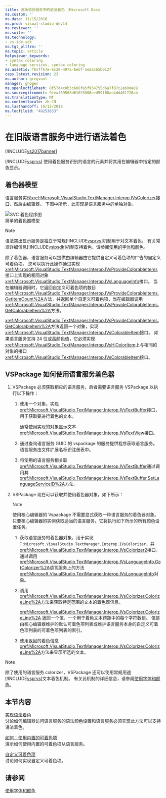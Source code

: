 ```yaml
---
title: 旧版语言服务中的语法着色 |Microsoft Docs
ms.custom: ''
ms.date: 11/15/2016
ms.prod: visual-studio-dev14
ms.reviewer: ''
ms.suite: ''
ms.technology:
- vs-ide-sdk
ms.tgt_pltfrm: ''
ms.topic: article
helpviewer_keywords:
- syntax coloring
- language services, syntax coloring
ms.assetid: f65ff67e-8c20-497a-bebf-5e2a5b5b012f
caps.latest.revision: 23
ms.author: gregvanl
manager: ghogen
ms.openlocfilehash: 8f57d4c8b3c606fa5f954755d6a7f07c2ab00a89
ms.sourcegitcommit: 9ceaf69568d61023868ced59108ae4dd46f720ab
ms.translationtype: MT
ms.contentlocale: zh-CN
ms.lasthandoff: 10/12/2018
ms.locfileid: "49253833"
---
```

# <a name="syntax-coloring-in-a-legacy-language-service"></a>在旧版语言服务中进行语法着色
[!INCLUDE[vs2017banner](../../includes/vs2017banner.md)]

[!INCLUDE[vsprvs](../../includes/vsprvs-md.md)] 使用着色服务识别的语言的元素并将其用在编辑器中指定的颜色显示。  
  
## <a name="colorizer-model"></a>着色器模型  
 语言服务实现<xref:Microsoft.VisualStudio.TextManager.Interop.IVsColorizer>接口，然后由编辑器。 下图中所示，此实现是语言服务中的单独对象。  
  
 ![SVC 着色程序图](../../extensibility/internals/media/figlgsvccolorizer.gif "FigLgSvcColorizer")  
简单的着色器模型  
  
> [!NOTE]
>  语法突出显示服务是独立于常规[!INCLUDE[vsprvs](../../includes/vsprvs-md.md)]机制用于对文本着色。 有关常规详细信息[!INCLUDE[vsipsdk](../../includes/vsipsdk-md.md)]机制支持着色，请参阅[使用的字体和颜色](../../extensibility/using-fonts-and-colors.md)。  
  
 除了着色器，语言服务可以提供由编辑器由它提供自定义可着色项的广告的自定义可着色项。 您可以执行此操作通过实现<xref:Microsoft.VisualStudio.TextManager.Interop.IVsProvideColorableItems>接口上实现的相同对象<xref:Microsoft.VisualStudio.TextManager.Interop.IVsLanguageInfo>接口。 当在编辑器调用时，它返回自定义可着色项的数目<xref:Microsoft.VisualStudio.TextManager.Interop.IVsProvideColorableItems.GetItemCount%2A>方法，并返回单个自定义可着色项，当在编辑器调用<xref:Microsoft.VisualStudio.TextManager.Interop.IVsProvideColorableItems.GetColorableItem%2A>方法。  
  
 <xref:Microsoft.VisualStudio.TextManager.Interop.IVsProvideColorableItems.GetColorableItem%2A>方法返回一个对象，实现<xref:Microsoft.VisualStudio.TextManager.Interop.IVsColorableItem>接口。 如果语言服务支持 24 位或高颜色值，它必须实现<xref:Microsoft.VisualStudio.TextManager.Interop.IVsHiColorItem>上与相同的对象的接口<xref:Microsoft.VisualStudio.TextManager.Interop.IVsColorableItem>接口。  
  
## <a name="how-a-vspackage-uses-a-language-service-colorizer"></a>VSPackage 如何使用语言服务着色器  
  
1.  VSPackage 必须获取相应的语言服务，后者需要语言服务 VSPackage 以执行以下操作：  
  
    1.  使用一个对象，实现<xref:Microsoft.VisualStudio.TextManager.Interop.IVsTextBuffer>接口，用于获取要进行着色的文本。  
  
         通常使用实现的对象显示文本<xref:Microsoft.VisualStudio.TextManager.Interop.IVsTextView>接口。  
  
    2.  通过查询语言服务 GUID 的 vspackage 的服务提供程序获取语言服务。 语言服务由文件扩展名标识注册表中。  
  
    3.  将使用的语言服务相关联<xref:Microsoft.VisualStudio.TextManager.Interop.IVsTextBuffer>通过调用其<xref:Microsoft.VisualStudio.TextManager.Interop.IVsTextBuffer.SetLanguageServiceID%2A>方法。  
  
2.  VSPackage 现在可以获取并使用着色器对象，如下所示：  
  
    > [!NOTE]
    >  使用核心编辑器的 Vspackage 不需要显式获取一种语言服务的着色器对象。 只要核心编辑器的实例获取适当的语言服务，它将执行如下所示的所有颜色设置任务。  
  
    1.  获取语言服务的着色器对象，用于实现`T:Microsoft.VisualStudio.TextManager.Interop.IVsColorizer`，并<xref:Microsoft.VisualStudio.TextManager.Interop.IVsColorizer2>接口，通过调用<xref:Microsoft.VisualStudio.TextManager.Interop.IVsLanguageInfo.GetColorizer%2A>语言服务上的方法<xref:Microsoft.VisualStudio.TextManager.Interop.IVsLanguageInfo>对象。  
  
    2.  调用<xref:Microsoft.VisualStudio.TextManager.Interop.IVsColorizer.ColorizeLine%2A>方法来获取特定范围的文本的着色器信息。  
  
         <xref:Microsoft.VisualStudio.TextManager.Interop.IVsColorizer.ColorizeLine%2A> 返回一个值，一个用于着色文本跨距中的每个字符数组。 值是由核心编辑器维护的默认可着色项列表或维护语言服务本身的自定义可着色项列表的可着色项列表的索引。  
  
    3.  使用返回的着色信息<xref:Microsoft.VisualStudio.TextManager.Interop.IVsColorizer.ColorizeLine%2A>方法来显示所选的文本。  
  
> [!NOTE]
>  除了使用的语言服务 colorizer，VSPackage 还可以使用常规用途[!INCLUDE[vsprvs](../../includes/vsprvs-md.md)]文本着色机制。 有关此机制的详细信息，请参阅[使用字体和颜色](../../extensibility/using-fonts-and-colors.md)。  
  
## <a name="in-this-section"></a>本节内容  
 [实现语法着色](../../extensibility/internals/implementing-syntax-coloring.md)  
 讨论如何编辑器访问语言服务的语法颜色设置和语言服务必须实现此方法可以支持语法着色。  
  
 [如何：使用内置的可着色项](../../extensibility/internals/how-to-use-built-in-colorable-items.md)  
 演示如何使用内置的可着色项从语言服务。  
  
 [自定义可着色项](../../extensibility/internals/custom-colorable-items.md)  
 讨论如何实现自定义可着色项。  
  
## <a name="see-also"></a>请参阅  
 [使用字体和颜色](../../extensibility/using-fonts-and-colors.md)

